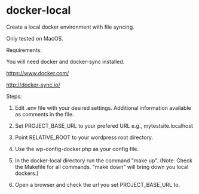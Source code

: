 # docker-local

Create a local docker environment with file syncing.

Only tested on MacOS.

Requirements:

You will need docker and docker-sync installed.

https://www.docker.com/

http://docker-sync.io/

Steps:

1. Edit .env file with your desired settings. Additional information available as comments in the file.

2. Set PROJECT_BASE_URL to your prefered URL e.g., mytestsite.localhost

3. Point RELATIVE_ROOT to your wordpress root directory.

4. Use the wp-config-docker.php as your config file.

5. In the docker-local directory run the command "make up".
  (Note: Check the Makefile for all commands. "make down" will bring down you local dockers.) 

6. Open a browser and check the url you set PROJECT_BASE_URL to.

